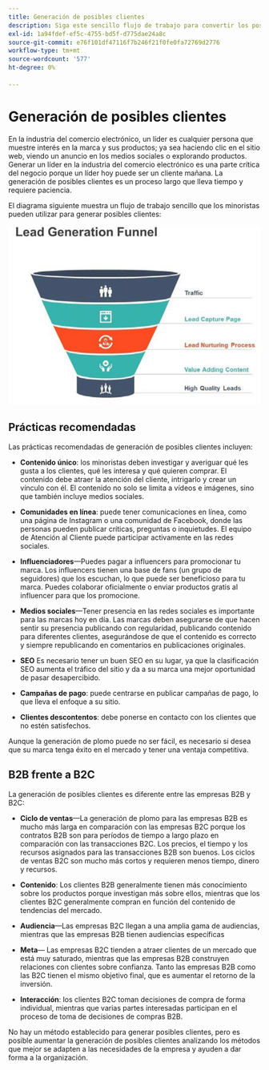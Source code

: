 ```yaml
---
title: Generación de posibles clientes
description: Siga este sencillo flujo de trabajo para convertir los posibles clientes de comercio electrónico en transacciones.
exl-id: 1a94fdef-ef5c-4755-bd5f-d775dae24a8c
source-git-commit: e76f101df47116f7b246f21f0fe0fa72769d2776
workflow-type: tm+mt
source-wordcount: '577'
ht-degree: 0%

---
```


# Generación de posibles clientes

En la industria del comercio electrónico, un líder es cualquier persona que muestre interés en la marca y sus productos; ya sea haciendo clic en el sitio web, viendo un anuncio en los medios sociales o explorando productos. Generar un líder en la industria del comercio electrónico es una parte crítica del negocio porque un líder hoy puede ser un cliente mañana. La generación de posibles clientes es un proceso largo que lleva tiempo y requiere paciencia.

El diagrama siguiente muestra un flujo de trabajo sencillo que los minoristas pueden utilizar para generar posibles clientes:

![Diagrama del canal de generación de posibles clientes](../../assets/playbooks/lead-generation-funnel.png)

## Prácticas recomendadas

Las prácticas recomendadas de generación de posibles clientes incluyen:

- **Contenido único**: los minoristas deben investigar y averiguar qué les gusta a los clientes, qué les interesa y qué quieren comprar. El contenido debe atraer la atención del cliente, intrigarlo y crear un vínculo con él. El contenido no solo se limita a vídeos e imágenes, sino que también incluye medios sociales.

- **Comunidades en línea**: puede tener comunicaciones en línea, como una página de Instagram o una comunidad de Facebook, donde las personas pueden publicar críticas, preguntas o inquietudes. El equipo de Atención al Cliente puede participar activamente en las redes sociales.

- **Influenciadores**—Puedes pagar a influencers para promocionar tu marca. Los influencers tienen una base de fans (un grupo de seguidores) que los escuchan, lo que puede ser beneficioso para tu marca. Puedes colaborar oficialmente o enviar productos gratis al influencer para que los promocione.

- **Medios sociales**—Tener presencia en las redes sociales es importante para las marcas hoy en día. Las marcas deben asegurarse de que hacen sentir su presencia publicando con regularidad, publicando contenido para diferentes clientes, asegurándose de que el contenido es correcto y siempre republicando en comentarios en publicaciones originales.

- **SEO** Es necesario tener un buen SEO en su lugar, ya que la clasificación SEO aumenta el tráfico del sitio y da a su marca una mejor oportunidad de pasar desapercibido.

- **Campañas de pago**: puede centrarse en publicar campañas de pago, lo que lleva el enfoque a su sitio.

- **Clientes descontentos**: debe ponerse en contacto con los clientes que no estén satisfechos.

Aunque la generación de plomo puede no ser fácil, es necesario si desea que su marca tenga éxito en el mercado y tener una ventaja competitiva.

## B2B frente a B2C

La generación de posibles clientes es diferente entre las empresas B2B y B2C:

- **Ciclo de ventas**—La generación de plomo para las empresas B2B es mucho más larga en comparación con las empresas B2C porque los contratos B2B son para períodos de tiempo a largo plazo en comparación con las transacciones B2C. Los precios, el tiempo y los recursos asignados para las transacciones B2B son buenos. Los ciclos de ventas B2C son mucho más cortos y requieren menos tiempo, dinero y recursos.

- **Contenido**: Los clientes B2B generalmente tienen más conocimiento sobre los productos porque investigan más sobre ellos, mientras que los clientes B2C generalmente compran en función del contenido de tendencias del mercado.

- **Audiencia**—Las empresas B2C llegan a una amplia gama de audiencias, mientras que las empresas B2B tienen audiencias específicas

- **Meta**— Las empresas B2C tienden a atraer clientes de un mercado que está muy saturado, mientras que las empresas B2B construyen relaciones con clientes sobre confianza. Tanto las empresas B2B como las B2C tienen el mismo objetivo final, que es aumentar el retorno de la inversión.

- **Interacción**: los clientes B2C toman decisiones de compra de forma individual, mientras que varias partes interesadas participan en el proceso de toma de decisiones de compras B2B.

No hay un método establecido para generar posibles clientes, pero es posible aumentar la generación de posibles clientes analizando los métodos que mejor se adapten a las necesidades de la empresa y ayuden a dar forma a la organización.
